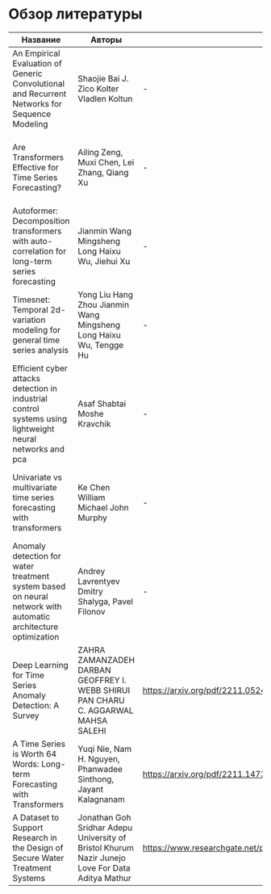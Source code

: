 # Обзор литературы

| Название | Авторы   | Ссылка   | Основные идеи   |
|----------|----------|----------|----------|
|An Empirical Evaluation of Generic Convolutional and Recurrent Networks for Sequence Modeling      | Shaojie Bai  J. Zico Kolter  Vladlen Koltun | - | TCN работает лучше рекуррентных моделей. |
|Are Transformers Effective for Time Series Forecasting? | Ailing Zeng, Muxi Chen, Lei Zhang, Qiang Xu| - | Трансформеры - круто, но для временных рядов есть более простые модели, которые оказывают себя лучше|
|Autoformer: Decomposition transformers with auto-correlation for long-term series forecasting | Jianmin Wang Mingsheng Long Haixu Wu, Jiehui Xu | - | Вот вам специальный трансформер считать исключительно временные ряды |
|Timesnet: Temporal 2d-variation modeling for general time series analysis|Yong Liu Hang Zhou Jianmin Wang Mingsheng Long Haixu Wu, Tengge Hu | -| Вот вам не трансформер считать исключительно временные ряды|
| Efficient cyber attacks detection in industrial control systems using lightweight neural networks and pca | Asaf Shabtai Moshe Kravchik | - | Ну нейронные сети хорошо определяют аномалии в техническом процессе|
|Univariate vs multivariate time series forecasting with transformers | Ke Chen William Michael John Murphy| - | Если бы я помнил, о чём эта статья. Но она полезная, там было про применение трансформеров для предсказания временных рядов|
|Anomaly detection for water treatment system based on neural network with automatic architecture optimization|Andrey Lavrentyev Dmitry Shalyga, Pavel Filonov|-|Искать аномалии во временных рядах с помощью нейронных сетей - круто!|
|Deep Learning for Time Series Anomaly Detection: A Survey|ZAHRA ZAMANZADEH DARBAN GEOFFREY I. WEBB SHIRUI PAN CHARU C. AGGARWAL MAHSA SALEHI | https://arxiv.org/pdf/2211.05244.pdf | Ну исследовать временные ряды круто! |
|A Time Series is Worth 64 Words: Long-term Forecasting with Transformers| Yuqi Nie, Nam H. Nguyen, Phanwadee Sinthong, Jayant Kalagnanam|https://arxiv.org/pdf/2211.14730.pdf|Ну тоже классно трансформеры там автоботы объединяемся!1!1!!1!!!|
|A Dataset to Support Research in the Design of Secure Water Treatment Systems|Jonathan Goh Sridhar Adepu University of Bristol Khurum Nazir Junejo Love For Data Aditya Mathur|https://www.researchgate.net/publication/305809559_A_Dataset_to_Support_Research_in_the_Design_of_Secure_Water_Treatment_Systems|Ну здесь описан хороший тех процесс для обнаружения аномалий|
